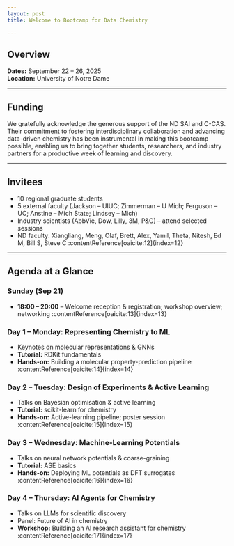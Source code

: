 ```yaml
---
layout: post          
title: Welcome to Bootcamp for Data Chemistry

---
```


## Overview

**Dates:** September 22 – 26, 2025  
**Location:** University of Notre Dame

---

## Funding

We gratefully acknowledge the generous support of the ND SAI and C-CAS. Their commitment to fostering interdisciplinary collaboration and advancing data-driven chemistry has been instrumental in making this bootcamp possible, enabling us to bring together students, researchers, and industry partners for a productive week of learning and discovery.


---

## Invitees

- 10 regional graduate students  
- 5 external faculty (Jackson – UIUC; Zimmerman – U Mich; Ferguson – UC; Anstine – Mich State; Lindsey – Mich)  
- Industry scientists (AbbVie, Dow, Lilly, 3M, P&G) – attend selected sessions  
- ND faculty: Xiangliang, Meng, Olaf, Brett, Alex, Yamil, Theta, Nitesh, Ed M, Bill S, Steve C :contentReference[oaicite:12]{index=12}

---

## Agenda at a Glance

### Sunday (Sep 21)

- **18:00 – 20:00** – Welcome reception & registration; workshop overview; networking :contentReference[oaicite:13]{index=13}

### Day 1 – Monday: Representing Chemistry to ML

- Keynotes on molecular representations & GNNs  
- **Tutorial:** RDKit fundamentals  
- **Hands-on:** Building a molecular property-prediction pipeline :contentReference[oaicite:14]{index=14}

### Day 2 – Tuesday: Design of Experiments & Active Learning

- Talks on Bayesian optimisation & active learning  
- **Tutorial:** scikit-learn for chemistry  
- **Hands-on:** Active-learning pipeline; poster session :contentReference[oaicite:15]{index=15}

### Day 3 – Wednesday: Machine-Learning Potentials

- Talks on neural network potentials & coarse-graining  
- **Tutorial:** ASE basics  
- **Hands-on:** Deploying ML potentials as DFT surrogates :contentReference[oaicite:16]{index=16}

### Day 4 – Thursday: AI Agents for Chemistry

- Talks on LLMs for scientific discovery  
- Panel: Future of AI in chemistry  
- **Workshop:** Building an AI research assistant for chemistry :contentReference[oaicite:17]{index=17}

